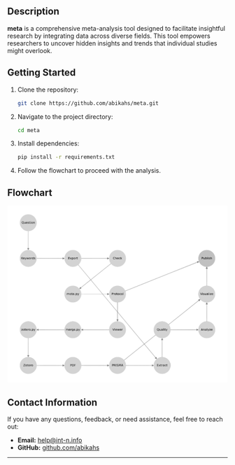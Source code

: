 ## Description

**meta** is a comprehensive meta-analysis tool designed to facilitate insightful research by integrating data across diverse fields. This tool empowers researchers to uncover hidden insights and trends that individual studies might overlook.

## Getting Started

1. Clone the repository:
   ```bash
   git clone https://github.com/abikahs/meta.git
   ```
2. Navigate to the project directory:
   ```bash
   cd meta
   ```
3. Install dependencies:
   ```bash
   pip install -r requirements.txt
   ```
4. Follow the flowchart to proceed with the analysis.

## Flowchart
<p>
  <img src="./flowchart.png" alt="flowchart" width="800">
</p>

## Contact Information

If you have any questions, feedback, or need assistance, feel free to reach out:

- **Email:** [help@int-n.info](mailto:help@int-n.info)
- **GitHub:** [github.com/abikahs](https://github.com/abikahs)

---

